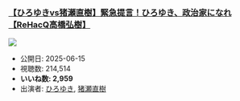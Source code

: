 ### [【ひろゆきvs猪瀬直樹】緊急提言！ひろゆき、政治家になれ【ReHacQ高橋弘樹】](https://www.youtube.com/watch?v=lkiKj7DN8fA)
[![](https://img.youtube.com/vi/lkiKj7DN8fA/sddefault.jpg)](https://www.youtube.com/watch?v=lkiKj7DN8fA)
-   公開日: 2025-06-15
-   視聴数: 214,514
-   **いいね数: 2,959**
-   出演者: [ひろゆき](/rehacq_fan/people/ひろゆき "wikilink"), [猪瀬直樹](/rehacq_fan/people/猪瀬直樹 "wikilink")
